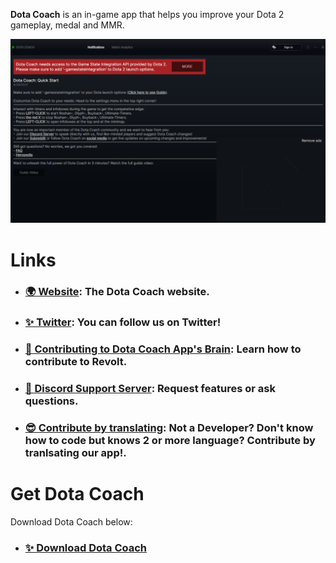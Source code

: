 **Dota Coach** is an in-game app that helps you improve your Dota 2 gameplay, medal and MMR.

<p align="center">
  <img src="/screenshots/dota-coach-main-window.png" alt="Screenshot of Dota Coach client main window." />
</p>

# Links

- ### [🌍 Website](https://dota-coach.com/): The Dota Coach website.
- ### [✨ Twitter](https://twitter.com/coach_dota): You can follow us on Twitter!
- ### [🔧 Contributing to Dota Coach App's Brain](https://github.com/dota-coach-app/dota-brain/blob/main/README.md): Learn how to contribute to Revolt.
- ### [🦜 Discord Support Server](https://discord.gg/zgrYW8p3kV): Request features or ask questions.
- ### [😎 Contribute by translating](https://github.com/dota-coach-app/dotaCoach-i18n): Not a Developer? Don't know how to code but knows 2 or more language? Contribute by tranlsating our app!.

# Get Dota Coach

Download Dota Coach below:
- ### [✨ Download Dota Coach](https://download.overwolf.com/install/Download?PartnerId=3974)